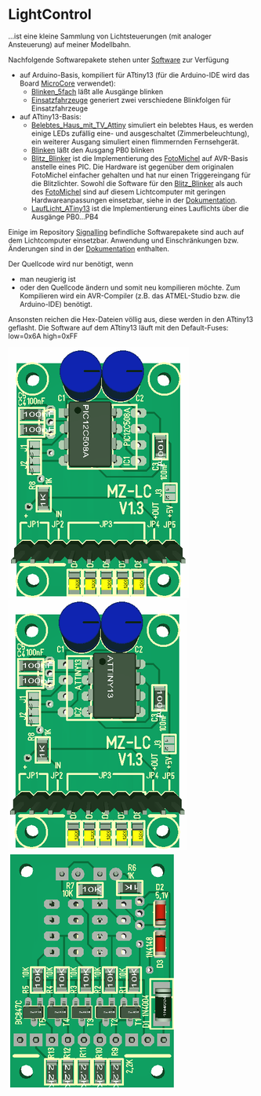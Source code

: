 ﻿# LightControl

...ist eine kleine Sammlung von Lichtsteuerungen (mit analoger Ansteuerung) auf meiner Modellbahn.

Nachfolgende Softwarepakete stehen unter [Software](https://github.com/Kruemelbahn/lightControl/tree/main/Software) zur Verfügung
- auf Arduino-Basis, kompiliert für ATtiny13 (für die Arduino-IDE wird das Board [MicroCore](https://github.com/MCUdude/MicroCore) verwendet):
  - [Blinken_5fach](https://github.com/Kruemelbahn/lightControl/tree/main/Software/Blinken_5fach) läßt alle Ausgänge blinken
  - [Einsatzfahrzeuge](https://github.com/Kruemelbahn/lightControl/tree/main/Software/Einsatzfahrzeuge) generiert zwei verschiedene Blinkfolgen für Einsatzfahrzeuge
- auf ATtiny13-Basis:
  - [Belebtes_Haus_mit_TV_Attiny](https://github.com/Kruemelbahn/lightControl/tree/main/Software/Belebtes_Haus_mit_TV_Attiny) simuliert ein belebtes Haus, es werden einige LEDs zufällig eine- und ausgeschaltet (Zimmerbeleuchtung), ein weiterer Ausgang simuliert einen flimmernden Fernsehgerät.
  - [Blinken](https://github.com/Kruemelbahn/lightControl/tree/main/Software/Blinken) läßt den Ausgang PB0 blinken
  - [Blitz_Blinker](https://github.com/Kruemelbahn/lightControl/tree/main/Software/Blitz_Blinker) ist die Implementierung des [FotoMichel](https://github.com/Kruemelbahn/FotoMichel) auf AVR-Basis anstelle eines PIC.
    Die Hardware ist gegenüber dem originalen FotoMichel einfacher gehalten und hat nur einen Triggereingang für die Blitzlichter.
	Sowohl die Software für den [Blitz_Blinker](https://github.com/Kruemelbahn/lightControl/tree/main/Software/Blitz_Blinker) als auch des [FotoMichel](https://github.com/Kruemelbahn/FotoMichel) sind auf diesem Lichtcomputer mit geringen Hardwareanpassungen einsetzbar, siehe in der [Dokumentation](Documentation/Lichtcomputer.pdf).
  - [LaufLicht_ATiny13](https://github.com/Kruemelbahn/LightControl/tree/main/Software/LaufLicht_ATiny13) ist die Implementierung eines Lauflichts über die Ausgänge PB0...PB4

Einige im Repository [Signalling](https://github.com/Kruemelbahn/Signalling) befindliche Softwarepakete sind auch auf dem Lichtcomputer einsetzbar. Anwendung und Einschränkungen bzw. Änderungen sind in der [Dokumentation](https://github.com/Kruemelbahn/LightControl/blob/main/Documentation/Lichtcomputer.pdf) enthalten.

Der Quellcode wird nur benötigt, wenn
- man neugierig ist
- oder den Quellcode ändern und somit neu kompilieren möchte.
Zum Kompilieren wird ein AVR-Compiler (z.B. das ATMEL-Studio bzw. die Arduino-IDE) benötigt.

Ansonsten reichen die Hex-Dateien völlig aus, diese werden in den ATtiny13 geflasht.
Die Software auf dem ATtiny13 läuft mit den Default-Fuses: low=0x6A high=0xFF

![Lichtcomputer mit PIC](/Images/Lichtcomputer(PIC).png)
![Lichtcomputer mit ATTiny](/Images/Lichtcomputer(ATMEL).png)
![Lichtcomputer (Unterseite)](/Images/Lichtcomputer(Unterseite).png)